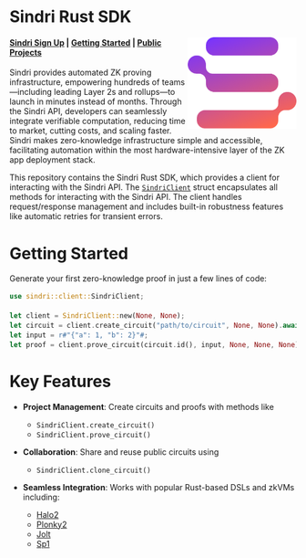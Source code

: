 # Sindri Rust SDK

<img src="https://github.com/Sindri-Labs/sindri-rust/blob/d3cd52fbc1333910557a48ed91a946067e0b44db/.github/assets/sindri-gradient-logo.webp" height="160" align="right"/>

#### [Sindri Sign Up](https://sindri.app/signup) | [Getting Started](https://sindri.app/docs/getting-started/) | [Public Projects](https://sindri.app/explore)

Sindri provides automated ZK proving infrastructure, empowering hundreds of teams—including leading Layer 2s and rollups—to launch in minutes instead of months.
Through the Sindri API, developers can seamlessly integrate verifiable computation, reducing time to market, cutting costs, and scaling faster.
Sindri makes zero-knowledge infrastructure simple and accessible, facilitating automation within the most hardware-intensive layer of the ZK app deployment stack.

This repository contains the Sindri Rust SDK, which provides a client for interacting with the Sindri API.
The [`SindriClient`](https://github.com/Sindri-Labs/sindri-rust/blob/main/sindri/src/client.rs) struct encapsulates all methods for interacting with the Sindri API.
The client handles request/response management and includes built-in robustness features like automatic retries for transient errors.

# Getting Started

Generate your first zero-knowledge proof in just a few lines of code:

 ```rust
 use sindri::client::SindriClient;

 let client = SindriClient::new(None, None);
 let circuit = client.create_circuit("path/to/circuit", None, None).await?;
 let input = r#"{"a": 1, "b": 2}"#;
 let proof = client.prove_circuit(circuit.id(), input, None, None, None).await?;
 ```

 # Key Features

- **Project Management**: Create circuits and proofs with methods like
  * `SindriClient.create_circuit()`
  * `SindriClient.prove_circuit()`

- **Collaboration**: Share and reuse public circuits using
  * `SindriClient.clone_circuit()`

- **Seamless Integration**: Works with popular Rust-based DSLs and zkVMs including:
  * [Halo2](https://github.com/axiom-crypto/halo2-lib)
  * [Plonky2](https://github.com/0xPolygonZero/plonky2)
  * [Jolt](https://github.com/a16z/jolt)
  * [Sp1](https://github.com/succinctlabs/sp1)
